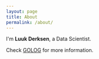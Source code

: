 ```yaml
---
layout: page
title: About
permalink: /about/
---
```


I'm **Luuk Derksen**, a Data Scientist. 

Check [GOLOG](https://www.golog.co) for more information.
